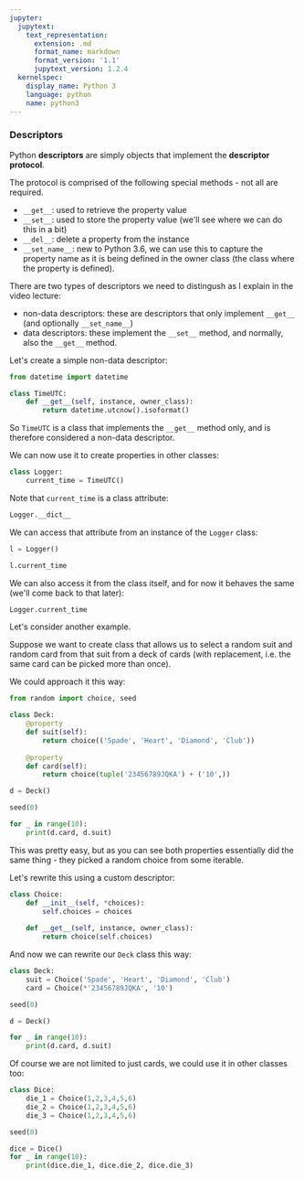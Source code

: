 ```yaml
---
jupyter:
  jupytext:
    text_representation:
      extension: .md
      format_name: markdown
      format_version: '1.1'
      jupytext_version: 1.2.4
  kernelspec:
    display_name: Python 3
    language: python
    name: python3
---
```


### Descriptors


Python **descriptors** are simply objects that implement the **descriptor protocol**.

The protocol is comprised of the following special methods - not all are required.
- `__get__`: used to retrieve the property value
- `__set__`: used to store the property value (we'll see where we can do this in a bit)
- `__del__`: delete a property from the instance
- `__set_name__`: new to Python 3.6, we can use this to capture the property name as it is being defined in the owner class (the class where the property is defined).

There are two types of descriptors we need to distingush as I explain in the video lecture:
- non-data descriptors: these are descriptors that only implement `__get__` (and optionally `__set_name__`)
- data descriptors: these implement the `__set__` method, and normally, also the `__get__` method.


Let's create a simple non-data descriptor:

```python
from datetime import datetime

class TimeUTC:
    def __get__(self, instance, owner_class):
        return datetime.utcnow().isoformat()
```

So `TimeUTC` is a class that implements the `__get__` method only, and is therefore considered a non-data descriptor.


We can now use it to create properties in other classes:

```python
class Logger:
    current_time = TimeUTC()
```

Note that `current_time` is a class attribute:

```python
Logger.__dict__
```

We can access that attribute from an instance of the `Logger` class:

```python
l = Logger()
```

```python
l.current_time
```

We can also access it from the class itself, and for now it behaves the same (we'll come back to that later):

```python
Logger.current_time
```

Let's consider another example.


Suppose we want to create class that allows us to select a random suit and random card from that suit from a deck of cards (with replacement, i.e. the same card can be picked more than once).


We could approach it this way:

```python
from random import choice, seed

class Deck:
    @property
    def suit(self):
        return choice(('Spade', 'Heart', 'Diamond', 'Club'))
        
    @property
    def card(self):
        return choice(tuple('23456789JQKA') + ('10',))
```

```python
d = Deck()
```

```python
seed(0)

for _ in range(10):
    print(d.card, d.suit)
```

This was pretty easy, but as you can see both properties essentially did the same thing - they picked a random choice from some iterable.

Let's rewrite this using a custom descriptor:

```python
class Choice:
    def __init__(self, *choices):
        self.choices = choices
        
    def __get__(self, instance, owner_class):
        return choice(self.choices)
```

And now we can rewrite our `Deck` class this way:

```python
class Deck:
    suit = Choice('Spade', 'Heart', 'Diamond', 'Club')
    card = Choice(*'23456789JQKA', '10')
```

```python
seed(0)

d = Deck()

for _ in range(10):
    print(d.card, d.suit)
```

Of course we are not limited to just cards, we could use it in other classes too:

```python
class Dice:
    die_1 = Choice(1,2,3,4,5,6)
    die_2 = Choice(1,2,3,4,5,6)
    die_3 = Choice(1,2,3,4,5,6)
```

```python
seed(0)

dice = Dice()
for _ in range(10):
    print(dice.die_1, dice.die_2, dice.die_3)
```

```python

```
